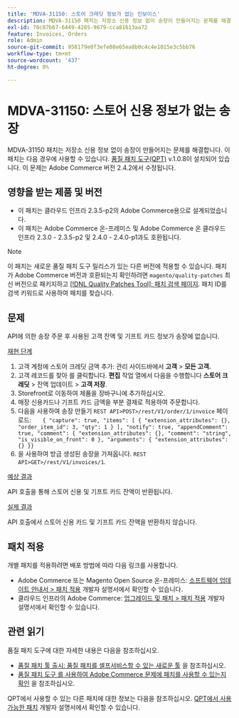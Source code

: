 ```yaml
---
title: 'MDVA-31150: 스토어 크레딧 정보가 없는 인보이스'
description: MDVA-31150 패치는 저장소 신용 정보 없이 송장이 만들어지는 문제를 해결합니다. 이 패치는 [Quality Patches Tool (QPT)](/help/announcements/adobe-commerce-announcements/magento-quality-patches-released-new-tool-to-self-serve-quality-patches.md) v.1.0.8이 설치된 경우 사용할 수 있습니다. 이 문제는 Adobe Commerce 버전 2.4.2에서 수정됩니다.
exl-id: 70c87b67-6449-4285-9679-cca81613aa72
feature: Invoices, Orders
role: Admin
source-git-commit: 958179e0f3efe08e65ea8b0c4c4e1015e3c5bb76
workflow-type: tm+mt
source-wordcount: '437'
ht-degree: 0%

---
```


# MDVA-31150: 스토어 신용 정보가 없는 송장

MDVA-31150 패치는 저장소 신용 정보 없이 송장이 만들어지는 문제를 해결합니다. 이 패치는 다음 경우에 사용할 수 있습니다. [품질 패치 도구(QPT)](/help/announcements/adobe-commerce-announcements/magento-quality-patches-released-new-tool-to-self-serve-quality-patches.md) v.1.0.8이 설치되어 있습니다. 이 문제는 Adobe Commerce 버전 2.4.2에서 수정됩니다.

## 영향을 받는 제품 및 버전

* 이 패치는 클라우드 인프라 2.3.5-p2의 Adobe Commerce용으로 설계되었습니다.
* 이 패치는 Adobe Commerce 온-프레미스 및 Adobe Commerce 온 클라우드 인프라 2.3.0 - 2.3.5-p2 및 2.4.0 - 2.4.0-p1과도 호환됩니다.

>[!NOTE]
>
>이 패치는 새로운 품질 패치 도구 릴리스가 있는 다른 버전에 적용할 수 있습니다. 패치가 Adobe Commerce 버전과 호환되는지 확인하려면 `magento/quality-patches` 최신 버전으로 패키지하고 [[!DNL Quality Patches Tool]: 패치 검색 페이지](https://devdocs.magento.com/quality-patches/tool.html#patch-grid). 패치 ID를 검색 키워드로 사용하여 패치를 찾습니다.

## 문제

API에 의한 송장 주문 후 사용된 고객 잔액 및 기프트 카드 정보가 송장에 없습니다.

<u>재현 단계</u>

1. 고객 계정에 스토어 크레딧 금액 추가: 관리 사이드바에서 **고객** > **모든 고객.**
1. 고객 레코드를 찾아 를 클릭합니다. **편집** 작업 열에서 다음을 수행합니다 **스토어 크레딧** > 잔액 업데이트 > **고객 저장**.
1. Storefront로 이동하여 제품을 장바구니에 추가하십시오.
1. 매장 신용카드나 기프트 카드 금액을 부분 결제로 적용하여 주문합니다.
1. 다음을 사용하여 송장 만들기 `REST API>POST>/rest/V1/order/1/invoice` 페이로드:    ```    { "capture": true, "items": [ { "extension_attributes": {}, "order_item_id": 3, "qty": 1 } ], "notify": true, "appendComment": true, "comment": { "extension_attributes": {}, "comment": "string", "is_visible_on_front": 0 }, "arguments": { "extension_attributes": {} }}    ```
1. 을 사용하여 방금 생성된 송장을 가져옵니다. `REST API>GET>/rest/V1/invoices/1`.

<u>예상 결과</u>

API 호출을 통해 스토어 신용 및 기프트 카드 잔액이 반환됩니다.

<u>실제 결과</u>

API 호출에서 스토어 신용 카드 및 기프트 카드 잔액을 반환하지 않습니다.

## 패치 적용

개별 패치를 적용하려면 배포 방법에 따라 다음 링크를 사용합니다.

* Adobe Commerce 또는 Magento Open Source 온-프레미스: [소프트웨어 업데이트 안내서 > 패치 적용](https://devdocs.magento.com/guides/v2.4/comp-mgr/patching/mqp.html) 개발자 설명서에서 확인할 수 있습니다.
* 클라우드 인프라의 Adobe Commerce: [업그레이드 및 패치 > 패치 적용](https://devdocs.magento.com/cloud/project/project-patch.html) 개발자 설명서에서 확인할 수 있습니다.

## 관련 읽기

품질 패치 도구에 대한 자세한 내용은 다음을 참조하십시오.

* [품질 패치 툴 출시: 품질 패치를 셀프서비스할 수 있는 새로운 툴](/help/announcements/adobe-commerce-announcements/magento-quality-patches-released-new-tool-to-self-serve-quality-patches.md) 을 참조하십시오.
* [품질 패치 도구 를 사용하여 Adobe Commerce 문제에 패치를 사용할 수 있는지 확인](/help/support-tools/patches-available-in-qpt-tool/check-patch-for-magento-issue-with-magento-quality-patches.md) 을 참조하십시오.

QPT에서 사용할 수 있는 다른 패치에 대한 정보는 다음을 참조하십시오. [QPT에서 사용 가능한 패치](https://devdocs.magento.com/quality-patches/tool.html#patch-grid) 개발자 설명서에서 확인할 수 있습니다.
